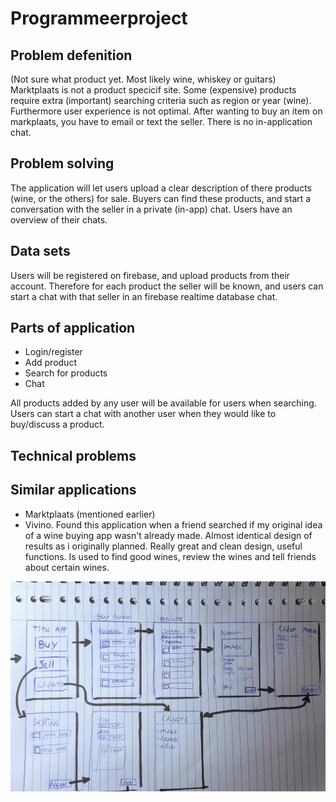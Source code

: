 # Programmeerproject

## Problem defenition
(Not sure what product yet. Most likely wine, whiskey or guitars)
Marktplaats is not a product specicif site. Some (expensive) products require extra (important) searching criteria such as region or year (wine). Furthermore user experience is not optimal. After wanting to buy an item on markplaats, you have to email or text the seller. There is no in-application chat.

## Problem solving
The application will let users upload a clear description of there products (wine, or the others) for sale. Buyers can find these products, and start a conversation with the seller in a private (in-app) chat. Users have an overview of their chats. 

## Data sets
Users will be registered on firebase, and upload products from their account. Therefore for each product the seller will be known, and users can start a chat with that seller in an firebase realtime database chat.

## Parts of application
* Login/register
* Add product 
* Search for products
* Chat

All products added by any user will be available for users when searching. Users can start a chat with another user when they would like to buy/discuss a product.

## Technical problems

## Similar applications
* Marktplaats (mentioned earlier)
* Vivino. Found this application when a friend searched if my original idea of a wine buying app wasn't already made. Almost identical design of results as i originally planned. Really great and clean design, useful functions. Is used to find good wines, review the wines and tell friends about certain wines.


![alt tag](https://github.com/koenzijlstra/Programmeerproject/blob/master/docs/PP_eerste_opzet.jpg)


